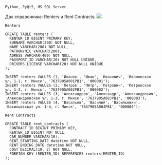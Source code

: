 `Python, PyQt5, MS SQL Server`

Два справочника: Renters и Rent Contracts.
![](https://github.com/vetasavitskaya/famcs-csab-lab-02-reference-books-module/blob/main/Rent%20Agency%20Database%20ER%20Diagram.png)

`Renters`
```
CREATE TABLE renters (
  RENTER_ID BIGINT PRIMARY KEY,
  SURNAME VARCHAR(200) NOT NULL,
  NAME VARCHAR(200) NOT NULL,
  PATRONYMIC VARCHAR(200),
  ADRESS VARCHAR(400) NOT NULL,
  PASSPORT_ID VARCHAR(20) NOT NULL UNIQUE,
  DRIVERS_LICENSE VARCHAR(20) NOT NULL UNIQUE
);
```
```
INSERT renters VALUES (1, 'Иванов', 'Иван', 'Иванович', 'Ивановская ул. 1-1, г. Минск', '7637905A001PB1', '000001');
INSERT renters VALUES (2, 'Петров', 'Пётр', 'Петрович', 'Петровская ул. 1-2, г. Минск', '7637905A002PB1', '000002');
INSERT renters VALUES (3, 'Александров', 'Александр', 'Александрович', 'Александровская ул. 1-3, г. Минск', '7637905A003PB1', '000003');
INSERT renters VALUES (4, 'Васильев', 'Василий', 'Васильевич', 'Васильевская ул. 1-4, г. Минск', '7637905A004PB1', '000004');
```


`Rent Contracts`
```
CREATE TABLE rent_contracts (
  CONTRACT_ID BIGINT PRIMARY KEY,
  RENTER_ID BIGINT NOT NULL,
  CAR_NUMBER VARCHAR(10),
  RENT_STARTING_DATE datetime NOT NULL,
  RENT_ENDING_DATE datetime NOT NULL,
  COST DECIMAL(10, 2) NOT NULL,
  FOREIGN KEY (RENTER_ID) REFERENCES renters(RENTER_ID)
);
```
